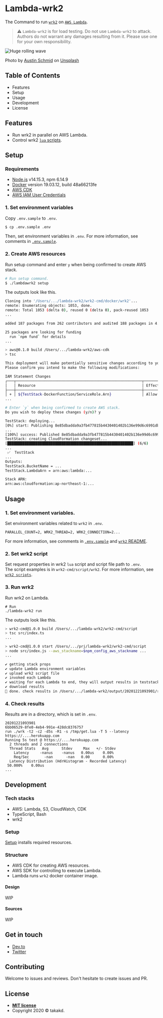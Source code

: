 # Lambda-wrk2

The Command to run [`wrk2`](https://github.com/giltene/wrk2) on [`AWS Lambda`](https://aws.amazon.com/jp/lambda/). 

> ⚠️ `Lambda-wrk2` is for load testing. Do not use `Lambda-wrk2` to attack. Authors do not warrant any damages resulting from it. Please use one for your own responsibility.


![Huge rolling wave](docs/austin-schmid-_rThRCcLV6U-unsplash_modified.jpg?raw=true)

<span>Photo by <a href="https://unsplash.com/@schmidy?utm_source=unsplash&amp;utm_medium=referral&amp;utm_content=creditCopyText">Austin Schmid</a> on <a href="https://unsplash.com/s/photos/wave?utm_source=unsplash&amp;utm_medium=referral&amp;utm_content=creditCopyText">Unsplash</a></span>

## Table of Contents

* Features
* Setup
* Usage
* Development
* License

## Features

* Run wrk2 in parallel on AWS Lambda.
* Control wrk2 [`lua` scripts](https://github.com/giltene/wrk2/tree/master/scripts).

## Setup

### Requirements

* [Node.js](https://nodejs.org/en/) v14.15.3, npm 6.14.9
* [Docker](https://www.docker.com/) version 19.03.12, build 48a66213fe
* [AWS CDK](https://docs.aws.amazon.com/cdk/latest/guide/home.html)
* [AWS IAM User Credentials](https://docs.aws.amazon.com/IAM/latest/UserGuide/id_users.html) 

### 1. Set environment variables

Copy `.env.sample` to `.env`.

```sh
$ cp .env.sample .env
```

Then, set environment variables in `.env`. For more information, see comments in [`.env.sample`](.env.sample).

### 2. Create AWS resources

Run setup command and enter `y` when being confirmed to create AWS stack.

```sh
# Run setup command.
$ ./lambdawrk2 setup
```

The outputs look like this.

```sh
Cloning into '/Users/.../lambda-wrk2/wrk2-cmd/docker/wrk2'...
remote: Enumerating objects: 1053, done.
remote: Total 1053 (delta 0), reused 0 (delta 0), pack-reused 1053
...

added 187 packages from 262 contributors and audited 188 packages in 4.05s

25 packages are looking for funding
  run `npm fund` for details
...

> aws@0.1.0 build /Users/.../lambda-wrk2/aws-cdk
> tsc

This deployment will make potentially sensitive changes according to your current security approval level (--require-approval broadening).
Please confirm you intend to make the following modifications:

IAM Statement Changes
┌───┬──────────────────────────────────────────────────────────┬────────┬──────────────────────────────────────────────────────────────────────────┬─────────────────────────────────────────────┬───────────┐
│   │ Resource                                                 │ Effect │ Action                                                                   │ Principal                                   │ Condition │
├───┼──────────────────────────────────────────────────────────┼────────┼──────────────────────────────────────────────────────────────────────────┼─────────────────────────────────────────────┼───────────┤
│ + │ ${TestStack-DockerFunction/ServiceRole.Arn}              │ Allow  │ sts:AssumeRole                                                           │ Service:lambda.amazonaws.com                │           │
...
```

```sh
# Enter `y` when being confirmed to create AWS stack.
Do you wish to deploy these changes (y/n)? y
```

```sh
TestStack: deploying...
[0%] start: Publishing 8e85dbadda9a3fb477815b4430401402b136e99d6c6991db630c4d96e638b9b0:current
...
[100%] success: Published 8e85dbadda9a3fb477815b4430401402b136e99d6c6991db630c4d96e638b9b0:current
TestStack: creating CloudFormation changeset...
[██████████████████████████████████████████████████████████] (6/6)
...
 ✅  TestStack
...
Outputs:
TestStack.BucketName = ...
TestStack.LambdaArn = arn:aws:lambda:...

Stack ARN:
arn:aws:cloudformation:ap-northeast-1:...
```

## Usage

### 1. Set environment variables.

Set environment variables related to `wrk2` in `.env`.

```
PARALLEL_COUNT=2, WRK2_THREAD=2, WRK2_CONNECTION=2...
```

For more information, see comments in [`.env.sample`](.env.sample) and [`wrk2` README](https://github.com/giltene/wrk2).

### 2. Set wrk2 script

Set request properties in wrk2 `lua` script and script file path to `.env`.  
The script examples is in `wrk2-cmd/script/wrk2`. For more information, see  [`wrk2 scripts`](https://github.com/giltene/wrk2/trae/master/scripts).

### 3. Run wrk2

Run wrk2 on Lambda.

```
# Run
./lambda-wrk2 run
```

The outputs look like this.

```sh
> wrk2-cmd@1.0.0 build /Users/.../lambda-wrk2/wrk2-cmd/script
> tsc src/index.ts
...

> wrk2-cmd@1.0.0 start /Users/.../prj/lambda-wrk2/wrk2-cmd/script
> node src/index.js --aws_stackname=$npm_config_aws_stackname ...
...

✔ getting stack props
✔ update Lambda environment variables
✔ upload wrk2 script file
✔ invoked each Lambda
✔ waiting for each Lambda to end, they will output results in teststack-teststackworkbucket69bf4ac9-14ou8wvykgxbf bucket
✔ download results
🦄 done. check results in /Users/.../lambda-wrk2/output/20201221093901/result
```

### 4. Check results

Results are in a directory, which is set in `.env`.

```
20201221093901
6bb06529-8fe0-4eb4-991e-428dc8376757
run ./wrk -t2 -c2 -d5s -R1 -s /tmp/get.lua -T 5 --latency https://....herokuapp.com
Running 5s test @ https://....herokuapp.com
  2 threads and 2 connections
  Thread Stats   Avg      Stdev     Max   +/- Stdev
    Latency     -nanus    -nanus   0.00us    0.00%
    Req/Sec       -nan      -nan   0.00      0.00%
  Latency Distribution (HdrHistogram - Recorded Latency)
 50.000%    0.00us
...
```

## Development

### Tech stacks

* AWS: Lambda, S3, CloudWatch, CDK
* TypeScript, Bash
* wrk2

### Setup

[Setup](#setup) installs required resources.

### Structure

* AWS CDK for creating AWS resources.
* AWS SDK for controlling to execute Lambda.
* Lambda runs `wrk2` docker container image.

#### Design

WIP

#### Sources

WIP

## Get in touch

- [Dev.to](https://dev.to/takakd)
- [Twitter](https://twitter.com/takakdkd)

## Contributing

Welcome to issues and reviews. Don't hesitate to create issues and PR.

## License

- **[MIT license](http://opensource.org/licenses/mit-license.php)**
- Copyright 2020 © takakd.